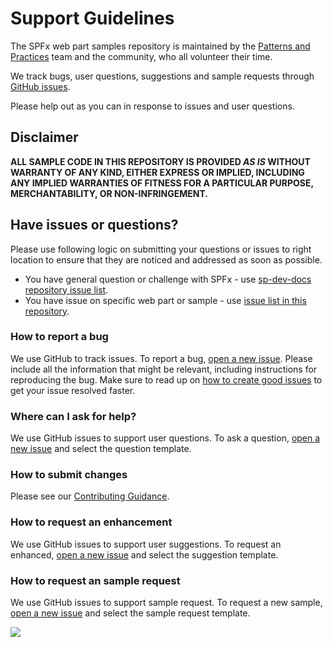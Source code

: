 # Support Guidelines

The SPFx web part samples repository is maintained by the [Patterns and Practices](https://aka.ms/m365pnp) team and the community, who all volunteer their time. 

We track bugs, user questions, suggestions and sample requests through [GitHub issues](https://github.com/pnp/sp-dev-fx-webparts/issues). 

Please help out as you can in response to issues and user questions.

## Disclaimer

**ALL SAMPLE CODE IN THIS REPOSITORY IS PROVIDED *AS IS* WITHOUT WARRANTY OF ANY KIND, EITHER EXPRESS OR IMPLIED, INCLUDING ANY IMPLIED WARRANTIES OF FITNESS FOR A PARTICULAR PURPOSE, MERCHANTABILITY, OR NON-INFRINGEMENT.**

## Have issues or questions?

Please use following logic on submitting your questions or issues to right location to ensure that they are noticed and addressed as soon as possible.

* You have general question or challenge with SPFx - use [sp-dev-docs repository issue list](https://github.com/SharePoint/sp-dev-docs/issues).
* You have issue on specific web part or sample - use [issue list in this repository](https://github.com/pnp/sp-dev-fx-webparts/issues).

### How to report a bug

We use GitHub to track issues. To report a bug, [open a new issue](https://github.com/pnp/sp-dev-fx-webparts/issues/new/choose). Please include
all the information that might be relevant, including instructions for reproducing the bug. Make sure to read up on [how to create good issues](https://github.com/pnp/sp-dev-fx-webparts/wiki/How-to-Create-Good-Issues) to get your issue resolved faster.

### Where can I ask for help?

We use GitHub issues to support user questions. To ask a question, [open a new issue](https://github.com/pnp/sp-dev-fx-webparts/issues/new/choose) and select the question template. 

### How to submit changes

Please see our [Contributing Guidance](https://github.com/pnp/sp-dev-fx-webparts/blob/main/CONTRIBUTING.md).

### How to request an enhancement

We use GitHub issues to support user suggestions. To request an enhanced, [open a new issue](https://github.com/pnp/sp-dev-fx-webparts/issues/new/choose) and select the suggestion template. 

### How to request an sample request

We use GitHub issues to support sample request. To request a new sample, [open a new issue](https://github.com/pnp/sp-dev-fx-webparts/issues/new/choose) and select the sample request template. 

<img src="https://m365-visitor-stats.azurewebsites.net/sp-dev-fx-webparts/SUPPORT.md" />
